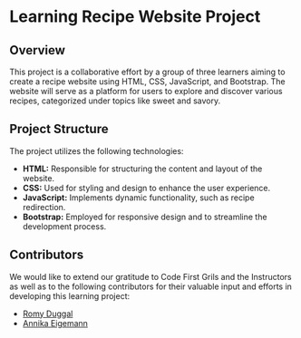 # Learning Recipe Website Project

## Overview

This project is a collaborative effort by a group of three learners aiming to create a recipe website using HTML, CSS, JavaScript, and Bootstrap. The website will serve as a platform for users to explore and discover various recipes, categorized under topics like sweet and savory.

## Project Structure

The project utilizes the following technologies:

- **HTML:** Responsible for structuring the content and layout of the website.
- **CSS:** Used for styling and design to enhance the user experience.
- **JavaScript:** Implements dynamic functionality, such as recipe redirection.
- **Bootstrap:** Employed for responsive design and to streamline the development process.

## Contributors

We would like to extend our gratitude to Code First Grils and the Instructors as well as to the following contributors for their valuable input and efforts in developing this learning project:

- [Romy Duggal](https://github.com/romyduggal)
- [Annika Eigemann](https://github.com/aeigemann)

